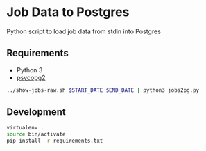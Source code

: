 # Job Data to Postgres
Python script to load job data from stdin into Postgres

## Requirements
- Python 3
- [psycopg2](http://initd.org/psycopg/)

```bash
../show-jobs-raw.sh $START_DATE $END_DATE | python3 jobs2pg.py
```

## Development
```bash
virtualenv .
source bin/activate
pip install -r requirements.txt
```
